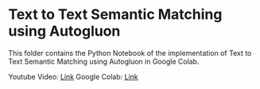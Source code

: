 # Text to Text Semantic Matching using Autogluon

This folder contains the Python Notebook of the implementation of Text to Text Semantic Matching using Autogluon in Google Colab.

Youtube Video: [Link](https://youtu.be/FGH1zP20PWU?feature=shared)
Google Colab: [Link](https://colab.research.google.com/drive/1deCGaqJV12wK8PX3ca2mWToFrnOp9vWI?usp=sharing)

